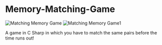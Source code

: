 # Memory-Matching-Game
![Matching Memory Game](https://user-images.githubusercontent.com/64089173/109372179-dea71080-78b0-11eb-9fe0-e8404f6caacc.png)
![Matching Memory Game1](https://user-images.githubusercontent.com/64089173/109372181-e1a20100-78b0-11eb-8309-5da90c796640.png)

A game in C Sharp in which you have to match the same pairs before the time runs out!
